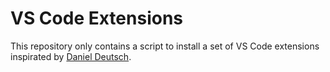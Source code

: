 # VS Code Extensions

This repository only contains a script to install a set of VS Code extensions inspirated by [Daniel Deutsch](https://medium.freecodecamp.org/favorite-vs-code-extensions-2017-786ea235812f).
